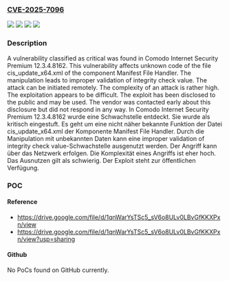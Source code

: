 ### [CVE-2025-7096](https://cve.mitre.org/cgi-bin/cvename.cgi?name=CVE-2025-7096)
![](https://img.shields.io/static/v1?label=Product&message=Internet%20Security%20Premium&color=blue)
![](https://img.shields.io/static/v1?label=Version&message=12.3.4.8162%20&color=brightgreen)
![](https://img.shields.io/static/v1?label=Vulnerability&message=Improper%20Validation%20of%20Integrity%20Check%20Value&color=brightgreen)
![](https://img.shields.io/static/v1?label=Vulnerability&message=Insufficient%20Verification%20of%20Data%20Authenticity&color=brightgreen)

### Description

A vulnerability classified as critical was found in Comodo Internet Security Premium 12.3.4.8162. This vulnerability affects unknown code of the file cis_update_x64.xml of the component Manifest File Handler. The manipulation leads to improper validation of integrity check value. The attack can be initiated remotely. The complexity of an attack is rather high. The exploitation appears to be difficult. The exploit has been disclosed to the public and may be used. The vendor was contacted early about this disclosure but did not respond in any way.
In Comodo Internet Security Premium 12.3.4.8162 wurde eine Schwachstelle entdeckt. Sie wurde als kritisch eingestuft. Es geht um eine nicht näher bekannte Funktion der Datei cis_update_x64.xml der Komponente Manifest File Handler. Durch die Manipulation mit unbekannten Daten kann eine improper validation of integrity check value-Schwachstelle ausgenutzt werden. Der Angriff kann über das Netzwerk erfolgen. Die Komplexität eines Angriffs ist eher hoch. Das Ausnutzen gilt als schwierig. Der Exploit steht zur öffentlichen Verfügung.

### POC

#### Reference
- https://drive.google.com/file/d/1qnWarYsTSc5_sV6o8ULv0LBvGfKKXPxn/view
- https://drive.google.com/file/d/1qnWarYsTSc5_sV6o8ULv0LBvGfKKXPxn/view?usp=sharing

#### Github
No PoCs found on GitHub currently.

